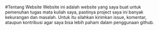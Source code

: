 #Tentang Website
Website ini adalah website yang saya buat untuk pemenuhan tugas mata kuliah saya, pastinya project saya ini banyak kekurangan dan masalah. Untuk itu silahkan kirimkan issue, komentar, ataupun kontribusi agar saya bisa lebih paham dalam penggunaan github.
